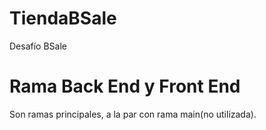 # TiendaBSale
Desafío BSale

# Rama Back End y Front End
Son ramas principales, a la par con rama main(no utilizada).

#
